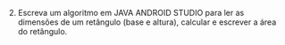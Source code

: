 2. Escreva um algoritmo em JAVA ANDROID STUDIO para ler as dimensões de um retângulo (base e
altura), calcular e escrever a área do retângulo.